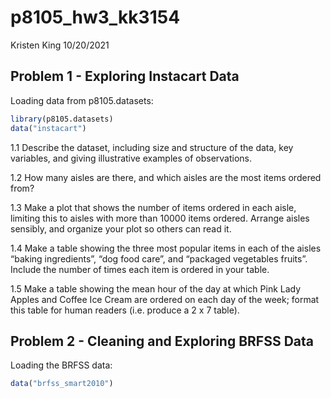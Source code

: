 p8105\_hw3\_kk3154
================
Kristen King
10/20/2021

## Problem 1 - Exploring Instacart Data

Loading data from p8105.datasets:

``` r
library(p8105.datasets)
data("instacart")
```

1.1 Describe the dataset, including size and structure of the data, key
variables, and giving illustrative examples of observations.

1.2 How many aisles are there, and which aisles are the most items
ordered from?

1.3 Make a plot that shows the number of items ordered in each aisle,
limiting this to aisles with more than 10000 items ordered. Arrange
aisles sensibly, and organize your plot so others can read it.

1.4 Make a table showing the three most popular items in each of the
aisles “baking ingredients”, “dog food care”, and “packaged vegetables
fruits”. Include the number of times each item is ordered in your table.

1.5 Make a table showing the mean hour of the day at which Pink Lady
Apples and Coffee Ice Cream are ordered on each day of the week; format
this table for human readers (i.e. produce a 2 x 7 table).

## Problem 2 - Cleaning and Exploring BRFSS Data

Loading the BRFSS data:

``` r
data("brfss_smart2010")
```
